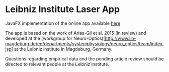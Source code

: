 # Leibniz Institute Laser App
JavaFX implementation of the online app available [here](http://www.lin-magdeburg.de/en/departments/systemphysiology/neuro_optics/apps/laserheating/index.jsp)

The app is based on the work of Arias-Gil et al. 2015 (in review) and developed at the (workgroup for Neuro-Optics)[http://www.lin-magdeburg.de/en/departments/systemphysiology/neuro_optics/team/index.jsp] at the Leibniz institute in 
Magdeburg, Germany.

Questions regarding empirical data and the pending article review should be directed to relevant people at the 
Leibniz institute.

